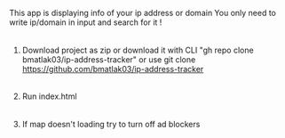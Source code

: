 This app is displaying info of your ip address or domain
You only need to write ip/domain in input and search for it !

######

1. Download project as zip or download it with CLI "gh repo clone bmatlak03/ip-address-tracker" or use git clone https://github.com/bmatlak03/ip-address-tracker

######

2. Run index.html

######

3. If map doesn't loading try to turn off ad blockers

